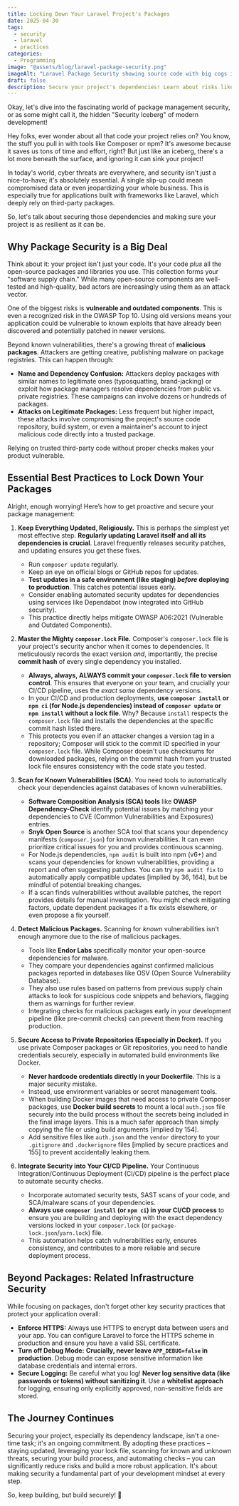 ```yaml
---
title: Locking Down Your Laravel Project's Packages
date: 2025-04-30
tags:
  - security
  - laravel
  - practices
categories:
  - Programming
image: "@assets/blog/laravel-package-security.png"
imageAlt: "Laravel Package Security showing source code with big cogs in the Laravel machine"
draft: false
description: Secure your project's dependencies! Learn about risks like vulnerabilities & malicious code, and essential best practices to keep your Laravel app safe.
---
```

Okay, let's dive into the fascinating world of package management security, or as some might call it, the hidden "Security Iceberg" of modern development!

Hey folks, ever wonder about all that code your project relies on? You know, the stuff you pull in with tools like Composer or npm? It's awesome because it saves us tons of time and effort, right? But just like an iceberg, there's a lot more beneath the surface, and ignoring it can sink your project!

In today's world, cyber threats are everywhere, and security isn't just a nice-to-have; it's absolutely essential. A single slip-up could mean compromised data or even jeopardizing your whole business. This is especially true for applications built with frameworks like Laravel, which deeply rely on third-party packages.

So, let's talk about securing those dependencies and making sure your project is as resilient as it can be.

## Why Package Security is a Big Deal

Think about it: your project isn't just your code. It's your code _plus_ all the open-source packages and libraries you use. This collection forms your "software supply chain." While many open-source components are well-tested and high-quality, bad actors are increasingly using them as an attack vector.

One of the biggest risks is **vulnerable and outdated components**. This is even a recognized risk in the OWASP Top 10. Using old versions means your application could be vulnerable to known exploits that have already been discovered and potentially patched in newer versions.

Beyond known vulnerabilities, there's a growing threat of **malicious packages**. Attackers are getting creative, publishing malware on package registries. This can happen through:

- **Name and Dependency Confusion:** Attackers deploy packages with similar names to legitimate ones (typosquatting, brand-jacking) or exploit how package managers resolve dependencies from public vs. private registries. These campaigns can involve dozens or hundreds of packages.
- **Attacks on Legitimate Packages:** Less frequent but higher impact, these attacks involve compromising the project's source code repository, build system, or even a maintainer's account to inject malicious code directly into a trusted package.

Relying on trusted third-party code without proper checks makes your product vulnerable.

## Essential Best Practices to Lock Down Your Packages

Alright, enough worrying! Here’s how to get proactive and secure your package management:

1. **Keep Everything Updated, Religiously.** This is perhaps the simplest yet most effective step. **Regularly updating Laravel itself and all its dependencies is crucial**. Laravel frequently releases security patches, and updating ensures you get these fixes.
    
    - Run `composer update` regularly.
    - Keep an eye on official blogs or GitHub repos for updates.
    - **Test updates in a safe environment (like staging) _before_ deploying to production**. This catches potential issues early.
    - Consider enabling automated security updates for dependencies using services like Dependabot (now integrated into GitHub security).
    - This practice directly helps mitigate OWASP A06:2021 (Vulnerable and Outdated Components).
2. **Master the Mighty `composer.lock` File.** Composer's `composer.lock` file is your project's security anchor when it comes to dependencies. It meticulously records the exact version _and_, importantly, the precise **commit hash** of every single dependency you installed.
    
    - **Always, always, ALWAYS commit your `composer.lock` file to version control**. This ensures that everyone on your team, and crucially your CI/CD pipeline, uses the _exact same_ dependency versions.
    - In your CI/CD and production deployments, **use `composer install` or `npm ci` (for Node.js dependencies) instead of `composer update` or `npm install` without a lock file**. Why? Because `install` respects the `composer.lock` file and installs the dependencies at the specific commit hash listed there.
    - This protects you even if an attacker changes a version tag in a repository; Composer will stick to the commit ID specified in your `composer.lock` file. While Composer doesn't use checksums for downloaded packages, relying on the commit hash from your trusted lock file ensures consistency with the code state you tested.
3. **Scan for Known Vulnerabilities (SCA).** You need tools to automatically check your dependencies against databases of known vulnerabilities.
    
    - **Software Composition Analysis (SCA) tools** like **OWASP Dependency-Check** identify potential issues by matching your dependencies to CVE (Common Vulnerabilities and Exposures) entries.
    - **Snyk Open Source** is another SCA tool that scans your dependency manifests (`composer.json`) for known vulnerabilities. It can even prioritize critical issues for you and provides continuous scanning.
    - For Node.js dependencies, `npm audit` is built into npm (v6+) and scans your dependencies for known vulnerabilities, providing a report and often suggesting patches. You can try `npm audit fix` to automatically apply compatible updates [implied by 36, 164], but be mindful of potential breaking changes.
    - If a scan finds vulnerabilities without available patches, the report provides details for manual investigation. You might check mitigating factors, update dependent packages if a fix exists elsewhere, or even propose a fix yourself.
4. **Detect Malicious Packages.** Scanning for _known_ vulnerabilities isn't enough anymore due to the rise of malicious packages.
    
    - Tools like **Endor Labs** specifically monitor your open-source dependencies for malware.
    - They compare your dependencies against confirmed malicious packages reported in databases like OSV (Open Source Vulnerability Database).
    - They also use rules based on patterns from previous supply chain attacks to look for suspicious code snippets and behaviors, flagging them as warnings for further review.
    - Integrating checks for malicious packages early in your development pipeline (like pre-commit checks) can prevent them from reaching production.
5. **Secure Access to Private Repositories (Especially in Docker).** If you use private Composer packages or Git repositories, you need to handle credentials securely, especially in automated build environments like Docker.
    
    - **Never hardcode credentials directly in your Dockerfile**. This is a major security mistake.
    - Instead, use environment variables or secret management tools.
    - When building Docker images that need access to private Composer packages, use **Docker build secrets** to mount a local `auth.json` file securely into the build process without the secrets being included in the final image layers. This is a much safer approach than simply copying the file or using build arguments [implied by 154].
    - Add sensitive files like `auth.json` and the `vendor` directory to your `.gitignore` and `.dockerignore` files [implied by secure practices and 155] to prevent accidentally leaking them.
6. **Integrate Security into Your CI/CD Pipeline.** Your Continuous Integration/Continuous Deployment (CI/CD) pipeline is the perfect place to automate security checks.
    
    - Incorporate automated security tests, SAST scans of your code, and SCA/malware scans of your dependencies.
    - **Always use `composer install` (or `npm ci`) in your CI/CD process** to ensure you are building and deploying with the exact dependency versions locked in your `composer.lock` (or `package-lock.json`/`yarn.lock`) file.
    - This automation helps catch vulnerabilities early, ensures consistency, and contributes to a more reliable and secure deployment process.

## Beyond Packages: Related Infrastructure Security

While focusing on packages, don't forget other key security practices that protect your application overall:

- **Enforce HTTPS:** Always use HTTPS to encrypt data between users and your app. You can configure Laravel to force the HTTPS scheme in production and ensure you have a valid SSL certificate.
- **Turn off Debug Mode:** **Crucially, never leave `APP_DEBUG=false` in production**. Debug mode can expose sensitive information like database credentials and internal errors.
- **Secure Logging:** Be careful what you log! **Never log sensitive data (like passwords or tokens) without sanitizing it**. Use a **whitelist approach** for logging, ensuring only explicitly approved, non-sensitive fields are stored.

## The Journey Continues

Securing your project, especially its dependency landscape, isn't a one-time task; it's an ongoing commitment. By adopting these practices – staying updated, leveraging your lock file, scanning for known and unknown threats, securing your build process, and automating checks – you can significantly reduce risks and build a more robust application. It's about making security a fundamental part of your development mindset at every step.

So, keep building, but build securely! 🚀